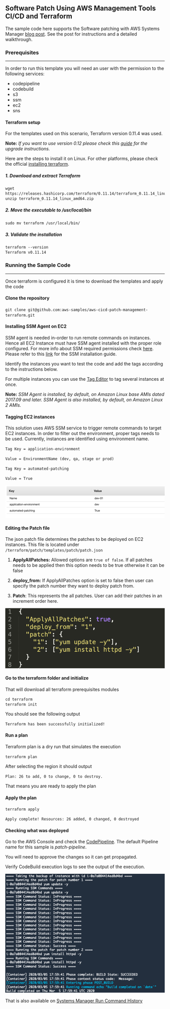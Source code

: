 ## Software Patch Using AWS Management Tools CI/CD and Terraform

The sample code here supports the Software patching with AWS Systems Manager [blog post](https://aws.amazon.com/blogs/mt/software-patching-with-aws-systems-manager/). 
See the post for instructions and a detailed walkthrough.

### Prerequisites
-----------------------------

In order to run this template you will need an user with the permission to the following services:

- codepipeline
- codebuild
- s3
- ssm
- ec2
- sns

#### Terraform setup

For the templates used on this scenario, Terraform version 0.11.4 was used.

**Note:** *If you want to use version 0.12 please check this [guide](https://www.terraform.io/upgrade-guides/0-12.html) for the upgrade instructions.*

Here are the steps to install it on Linux. For other platforms, please check the official [installing terraform](https://learn.hashicorp.com/terraform/getting-started/install.html "installing terraform").

##### 1. Download and extract Terraform

    wget https://releases.hashicorp.com/terraform/0.11.14/terraform_0.11.14_linux_amd64.zip
    unzip terraform_0.11.14_linux_amd64.zip

##### 2. Move the executable to /usr/local/bin

`sudo mv terraform /usr/local/bin/`

##### 3. Validate the installation

    terraform --version
    Terraform v0.11.14

### Running the Sample Code
-----------------------------

Once terraform is configured it is time to download the templates and apply the code

#### Clone the repository

`git clone git@github.com:aws-samples/aws-cicd-patch-management-terraform.git`

#### Installing SSM Agent on EC2

SSM agent is needed in-order to run remote commands on instances. Hence all EC2 Instance must have SSM agent installed with the proper role configured. 
For more info about SSM required permissions check [here](https://docs.aws.amazon.com/systems-manager/latest/userguide/setup-instance-profile.html).
Please refer to this [link](https://docs.aws.amazon.com/systems-manager/latest/userguide/sysman-manual-agent-install.html) for the SSM installation guide.

Identify the instances you want to test the code and add the tags according to the instructions below.

For multiple instances you can use the [Tag Editor](https://docs.aws.amazon.com/ARG/latest/userguide/tag-editor.html) to tag several instances at once.

**Note:** *SSM Agent is installed, by default, on Amazon Linux _base_ AMIs dated 2017.09 and later. SSM Agent is also installed, by default, on Amazon Linux 2 AMIs.*

#### Tagging EC2 instances

This solution uses AWS SSM service to trigger remote commands to target EC2 instances. In order to filter out the environment, proper tags needs to be used.
Currently, instances are identified using environment name.

`Tag Key = application-environment`

`Value = EnvironmentName (dev, qa, stage or prod)`

`Tag Key = automated-patching`

`Value = True`

![alt text](./tag.png)

#### Editing the Patch file 

The json patch file determines the patches to be deployed on EC2 instances. This file is located under `/terraform/patch/templates/patch/patch.json`

 1.  **ApplyAllPatches:** Allowed options are `true of false`. If all patches needs to be applied then this option needs to be true otherwise it can be false
 
 2. **deploy_from:** If ApplyAllPatches option is set to false then user can specify the patch number they want to deploy patch from.
 
 3. **Patch**: This represents the all patches. User can add their patches in an increment order here.

![alt text](./patch.png)

#### Go to the terraform folder and initialize

That will download all terraform prerequisites modules

    cd terraform
    terraform init

You should see the following output

`Terraform has been successfully initialized!`

#### Run a plan

Terraform plan is a dry run that simulates the execution

`terraform plan`

After selecting the region it should output

`Plan: 26 to add, 0 to change, 0 to destroy.`

That means you are ready to apply the plan

#### Apply the plan

`terraform apply`

`Apply complete! Resources: 26 added, 0 changed, 0 destroyed`

#### Checking what was deployed

Go to the AWS Console and check the [CodePipeline](https://console.aws.amazon.com/codesuite/codepipeline "CodePipeline").
The default Pipeline name for this sample is *patch-pipeline*.

You will need to approve the changes so it can get propagated.

Verify CodeBuild execution logs to see the output of the execution.

![alt text](./codebuild.png)

That is also available on [Systems Manager Run Command History](https://console.aws.amazon.com/systems-manager/run-command/complete-commands)




